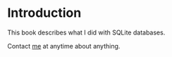 # Introduction
This book describes what I did with SQLite databases. 

Contact [me](mailto:wurikiji@gmail.com) at anytime about anything.
